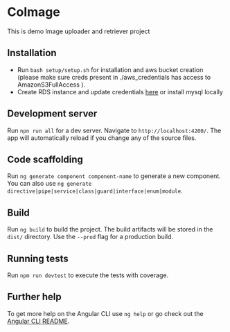 # CoImage

This is demo Image uploader and retriever project

## Installation

- Run `bash setup/setup.sh` for installation and aws bucket creation (please make sure creds present in ./aws_credentials has access to AmazonS3FullAccess ).
- Create RDS instance and update credentials [here](/server/config/dev.js) or install mysql locally

## Development server

Run `npn run all` for a dev server. Navigate to `http://localhost:4200/`. The app will automatically reload if you change any of the source files.

## Code scaffolding

Run `ng generate component component-name` to generate a new component. You can also use `ng generate directive|pipe|service|class|guard|interface|enum|module`.

## Build

Run `ng build` to build the project. The build artifacts will be stored in the `dist/` directory. Use the `--prod` flag for a production build.

## Running tests

Run `npm run devtest` to execute the tests with coverage.

## Further help

To get more help on the Angular CLI use `ng help` or go check out the [Angular CLI README](https://github.com/angular/angular-cli/blob/master/README.md).

